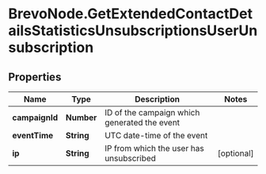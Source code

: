 # BrevoNode.GetExtendedContactDetailsStatisticsUnsubscriptionsUserUnsubscription

## Properties
Name | Type | Description | Notes
------------ | ------------- | ------------- | -------------
**campaignId** | **Number** | ID of the campaign which generated the event | 
**eventTime** | **String** | UTC date-time of the event | 
**ip** | **String** | IP from which the user has unsubscribed | [optional] 


